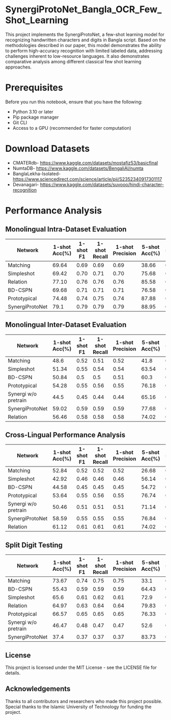 # SynergiProtoNet_Bangla_OCR_Few_Shot_Learning
This project implements the SynergiProtoNet, a few-shot learning model for recognizing handwritten characters and digits in Bangla script. Based on the methodologies described in our paper, this model demonstrates the ability to perform high-accuracy recognition with limited labeled data, addressing challenges inherent to low-resource languages. It also demonstrates comparative analysis among different classical few shot learning approaches.

# Prerequisites

Before you run this notebook, ensure that you have the following:

- Python 3.10 or later
- Pip package manager
- Git CLI 
- Access to a GPU (recommended for faster computation)

# Download Datasets 
- CMATERdb- https://www.kaggle.com/datasets/mostafiz53/basicfinal
- NumtaDB- https://www.kaggle.com/datasets/BengaliAI/numta
- BanglaLekha-Isolated- https://www.sciencedirect.com/science/article/pii/S2352340917301117
- Devanagari- https://www.kaggle.com/datasets/suvooo/hindi-character-recognition

# Performance Analysis
## Monolingual Intra-Dataset Evaluation


| Network          | 1-shot Acc(%) | 1-shot F1 | 1-shot Recall | 1-shot Precision | 5-shot Acc(%) | 5-shot F1 | 5-shot Recall | 5-shot Precision | 10-shot Acc(%) | 10-shot F1 | 10-shot Recall | 10-shot Precision |
|------------------|---------------|-----------|---------------|------------------|---------------|-----------|---------------|------------------|----------------|------------|----------------|-------------------|
| Matching     | 69.64         | 0.69      | 0.69          | 0.69             | 38.66         | 0.39      | 0.39          | 0.39             | 36.36          | 0.36       | 0.36           | 0.36              |
| Simpleshot   | 69.42         | 0.70      | 0.71          | 0.70             | 75.68         | 0.78      | 0.78          | 0.77             | 82.9           | 0.82       | 0.82           | 0.82              |
| Relation     | 77.10         | 0.76      | 0.76          | 0.76             | 85.58         | 0.87      | 0.87          | 0.87             | 83.2           | 0.83       | 0.83           | 0.83              |
| BD-CSPN      | 69.68         | 0.71      | 0.71          | 0.71             | 76.58         | 0.76      | 0.76          | 0.76             | 83.48          | 0.82       | 0.82           | 0.82              |
| Prototypical | 74.48         | 0.74      | 0.75          | 0.74             | 87.88         | 0.87      | 0.87          | 0.87             | 87.56          | 0.87       | 0.87           | 0.87              |
| SynergiProtoNet  | 79.1          | 0.79      | 0.79          | 0.79             | 88.95         | 0.88      | 0.88          | 0.88             | 90.04          | 0.90       | 0.90           | 0.90              |







## Monolingual Inter-Dataset Evaluation

| Network            | 1-shot Acc(%) | 1-shot F1 | 1-shot Recall | 1-shot Precision | 5-shot Acc(%) | 5-shot F1 | 5-shot Recall | 5-shot Precision | 10-shot Acc(%) | 10-shot F1 | 10-shot Recall | 10-shot Precision |
|--------------------|---------------|-----------|---------------|------------------|---------------|-----------|---------------|------------------|----------------|------------|----------------|-------------------|
| Matching       | 48.6          | 0.52      | 0.51          | 0.52             | 41.8          | 0.39      | 0.4           | 0.39             | 26.9           | 0.26       | 0.26           | 0.26              |
| Simpleshot     | 51.34         | 0.55      | 0.54          | 0.54             | 63.54         | 0.63      | 0.63          | 0.63             | 64.94          | 0.66       | 0.66           | 0.66              |
| BD-CSPN        | 50.84         | 0.5       | 0.5           | 0.51             | 60.3          | 0.6       | 0.6           | 0.6              | 69.2           | 0.7        | 0.7            | 0.7               |
| Prototypical   | 54.28         | 0.55      | 0.56          | 0.55             | 76.18         | 0.75      | 0.75          | 0.75             | 76.24          | 0.75       | 0.75           | 0.75              |
| Synergi w/o pretrain| 44.5         | 0.45      | 0.44          | 0.44             | 65.16         | 0.66      | 0.66          | 0.66             | 68.76          | 0.68       | 0.68           | 0.68              |
| SynergiProtoNet    | 59.02         | 0.59      | 0.59          | 0.59             | 77.68         | 0.78      | 0.78          | 0.78             | 81.36          | 0.83       | 0.83           | 0.83              |
| Relation      | 56.46         | 0.58      | 0.58          | 0.58             | 74.02         | 0.72      | 0.72          | 0.72             | 65.04          | 0.67       | 0.65           | 0.65              |


## Cross-Lingual Performance Analysis


| Network            | 1-shot Acc(%) | 1-shot F1 | 1-shot Recall | 1-shot Precision | 5-shot Acc(%) | 5-shot F1 | 5-shot Recall | 5-shot Precision | 10-shot Acc(%) | 10-shot F1 | 10-shot Recall | 10-shot Precision |
|--------------------|---------------|-----------|---------------|------------------|---------------|-----------|---------------|------------------|----------------|------------|----------------|-------------------|
| Matching      | 52.84         | 0.52      | 0.52          | 0.52             | 26.68         | 0.27      | 0.27          | 0.27             | 37.58          | 0.38       | 0.38           | 0.38              |
| Simpleshot     | 42.92         | 0.46      | 0.46          | 0.46             | 56.14         | 0.53      | 0.53          | 0.53             | 55.10          | 0.54       | 0.54           | 0.54              |
| BD-CSPN       | 44.58         | 0.45      | 0.45          | 0.45             | 54.72         | 0.52      | 0.52          | 0.53             | 57.72          | 0.57       | 0.57           | 0.57              |
| Prototypical  | 53.64         | 0.55      | 0.56          | 0.55             | 76.74         | 0.77      | 0.77          | 0.77             | 79.48          | 0.79       | 0.79           | 0.79              |
| Synergi w/o pretrain | 50.46       | 0.51      | 0.51          | 0.51             | 71.14         | 0.70      | 0.70          | 0.70             | 76.98          | 0.76       | 0.76           | 0.76              |
| SynergiProtoNet    | 58.59         | 0.55      | 0.55          | 0.55             | 76.84         | 0.77      | 0.77          | 0.77             | 82.12          | 0.82       | 0.82           | 0.82              |
| Relation      | 61.12         | 0.61      | 0.61          | 0.61             | 74.02         | 0.72      | 0.72          | 0.72             | 81.93          | 0.82       | 0.82           | 0.82              |





## Split Digit Testing

| Network              | 1-shot Acc(%) | 1-shot F1 | 1-shot Recall | 1-shot Precision | 5-shot Acc(%) | 5-shot F1 | 5-shot Recall | 5-shot Precision | 10-shot Acc(%) | 10-shot F1 | 10-shot Recall | 10-shot Precision |
|----------------------|---------------|-----------|---------------|------------------|---------------|-----------|---------------|------------------|----------------|------------|----------------|-------------------|
| Matching       | 73.67         | 0.74      | 0.75          | 0.75             | 33.1          | 0.29      | 0.34          | 0.34             | 32.17          | 0.33       | 0.34           | 0.34              |
| BD-CSPN         | 55.43         | 0.59      | 0.59          | 0.59             | 64.43         | 0.64      | 0.64          | 0.64             | 69.17          | 0.68       | 0.68           | 0.68              |
| Simpleshot      | 65.6          | 0.61      | 0.62          | 0.61             | 72.9          | 0.7       | 0.71          | 0.73             | 76.97          | 0.76       | 0.76           | 0.76              |
| Relation        | 64.97         | 0.63      | 0.64          | 0.64             | 79.83         | 0.8       | 0.79          | 0.8              | 81.37          | 0.83       | 0.83           | 0.83              |
| Prototypical     | 66.57         | 0.65      | 0.65          | 0.65             | 76.33         | 0.75      | 0.74          | 0.74             | 87.1           | 0.86       | 0.86           | 0.86              |
| Synergi w/o pretrain | 46.47         | 0.48      | 0.47          | 0.47             | 52.6          | 0.53      | 0.53          | 0.53             | 57.6           | 0.57       | 0.57           | 0.57              |
| SynergiProtoNet      | 37.4          | 0.37      | 0.37          | 0.37             | 83.73         | 0.83      | 0.83          | 0.83             | 88.3           | 0.87       | 0.87           | 0.87              |







## License
This project is licensed under the MIT License - see the LICENSE file for details.


## Acknowledgements
Thanks to all contributors and researchers who made this project possible. Special thanks to the Islamic University of Technology for funding the project.
